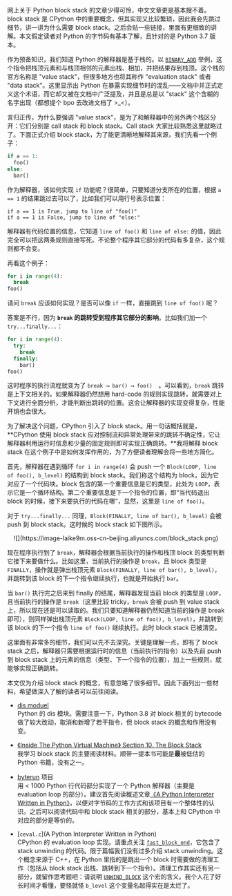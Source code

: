 网上关于 Python block stack 的文章少得可怜，中文文章更是基本搜不着。block stack 是 CPython 中的重要概念，但其实现又比较繁琐，因此我会先跳过细节，讲一讲为什么需要 block stack。之后会贴一些链接，里面有更细致的讲解。本文假定读者对 Python 的字节码有基本了解，且针对的是 Python 3.7 版本。

作为预备知识，我们知道 Python 的解释器是基于栈的。以 [`BINARY_ADD`](https://docs.python.org/3/library/dis.html#opcode-BINARY_ADD) 举例，这个指令把栈顶元素和与栈顶相邻的元素出栈、相加，并把结果存到栈顶。这个栈的官方名称是 "value stack"，但很多地方也将其称作 "evaluation stack" 或者 "data stack"。这里显示出 Python 在暴露实现细节时的混乱——文档中并正式定义这个术语，而它却又被在文档中广泛提及，并且是总是以 "stack" 这个含糊的名字出现（都想提个 bpo 去改进文档了 >_<）。

言归正传，为什么要强调 "value stack"，是为了和解释器中的另外两个栈区分开：它们分别是 call stack 和 block stack。Call stack 大家比较熟悉这里就略过了。下面正式介绍 block stack，为了能更清晰地解释其来源，我们先看一个例子：

```python
if a == 1:
  foo()
else:
  bar()
```

作为解释器，该如何实现 `if` 功能呢？很简单，只要知道分支所在的位置，根据 `a == 1` 的结果跳过去可以了，比如我们可以用行号表示位置：

```
if a == 1 is True, jump to line of "foo()"
if a == 1 is False, jump to line of "else:"
```

解释器有代码位置的信息，它知道 `line of foo()` 和 `line of else:` 的值，因此完全可以把这两条规则直接写死。不论整个程序其它部分的代码有多复杂，这个规则都不会变。

再看这个例子：

```python
for i in range(4):
  break
foo()
```

请问 `break` 应该如何实现？是否可以像 `if` 一样，直接跳到 `line of foo()` 呢？

答案是不行，因为 **`break` 的跳转受到程序其它部分的影响**。比如我们加一个 `try...finally...`：

```python
for i in range(4):
  try:
    break
  finally:
    bar()
foo()
```

这时程序的执行流程就变为了 `break ⟶ bar() ⟶ foo()  `。可以看到，`break` 跳转是上下文相关的。如果解释器仍然想用 hard-code 的规则实现跳转，就需要对上下文进行全面分析，才能判断出跳转的位置。这会让解释器的实现变得复杂，性能开销也会很大。

为了解决这个问题，CPython 引入了 block stack。用一句话概括就是，**CPython 使用 block stack 应对控制流和异常处理带来的跳转不确定性，它让解释器利用运行时信息和少量的固定规则即可实现正确跳转。**我将解释 block stack 在这个例子中是如何发挥作用的，为了方便读者理解会将一些地方简化。

首先，解释器在遇到循环 `for i in range(4)` 会 push 一个 `Block(LOOP, line of foo(), b_level)` 的结构到 block stack。我们称这个结构为 block，因为它对应了一个代码块。block 包含的第一个重要信息是它的类型，此处为 `LOOP`，表示它是一个循环结构。第二个重要信息是下一个指令的位置，即“当代码退出 block 的时候，接下来要执行的代码在哪”，显然，这里是 `line of foo()`。

对于 `try...finally...` 同理，`Block(FINALLY, line of bar(), b_level)` 会被 push 到 block stack。这时候的 block stack 如下图所示。

<center>
![](https://image-laike9m.oss-cn-beijing.aliyuncs.com/block_stack.png)
</center>

现在程序执行到了 `break`，解释器会根据当前执行的操作和栈顶 block 的类型判断它接下来要做什么。比如这里，当前执行的操作是 `break`，且 block 类型是 `FINALLY`，操作就是弹出栈顶元素 `Block(FINALLY, line of bar(), b_level)`，并跳转到该 block 的下一个指令继续执行，也就是开始执行 `bar`。

当 `bar()` 执行完之后来到 finally 的结尾，解释器发现当前 block 的类型是 `LOOP`，且当前执行的操作是 `break`（这里比较 tricky，`break` 会被 push 到 value stack 上，所以现在还是可以读取的。我们只要知道解释器仍然知道当前的操作是 break 即可），则同样弹出栈顶元素 `Block(LOOP, line of foo(), b_level)`，并跳转到该 block 的下一个指令 `line of foo()` 继续执行。此时 block stack 已被清空。

这里面有非常多的细节，我们可以先不去深究。关键是理解一点，即有了 block stack 之后，解释器只需要根据运行时的信息（当前执行的指令）以及先前 push 到 block stack 上的元素的信息（类型、下一个指令的位置），加上一些规则，就能够实现正确跳转。

本文仅为介绍 block stack 的概念，有意忽略了很多细节。因此下面列出一些材料，希望做深入了解的读者可以前往阅读。

* [dis moduel](https://docs.python.org/3.7/library/dis.html)  
  Python 的 dis 模块。需要注意一下，Python 3.8 对 block 相关的 bytecode 做了较大改动，取消和新增了若干指令，但 block stack 的概念和作用没有变。

* [《Inside The Python Virtual Machine》 Section 10. The Block Stack](https://leanpub.com/insidethepythonvirtualmachine/read#leanpub-auto-the-block-stack)  
  我学习 block stack 的主要阅读材料。顺带一提本书可能是**最**被低估的 Python 书籍，没有之一。

* [byterun](https://github.com/nedbat/byterun) 项目  
  用 < 1000 Python 行代码部分实现了一个 Python 解释器（主要是 evaluation loop 的部分）。建议首先阅读概述文章[《A Python Interpreter Written in Python》](https://qingyunha.github.io/taotao/)，以便对字节码的工作方式和该项目有一个整体性的认识。之后可以阅读代码中和 block stack 相关的部分，基本上和 CPython 中对应的部分是等价的。

* [`ceval.c`](A Python Interpreter Written in Python)  
  CPython 的 evaluation loop 实现。请重点关注 [`fast_block_end`](https://sourcegraph.com/github.com/python/cpython@cb758011ce39678fb03e8ac3e924d9084252e1ad/-/blob/Python/ceval.c#L3358:1)，它包含了 stack unwinding 的代码。限于篇幅我们没有过多介绍 stack unwinding。这个概念来源于 C++，在 Python 里指的是跳出一个 block 时需要做的清理工作（包括从 block stack 出栈、跳转到下一个指令）。清理工作其实还有另一部分，就留作思考题吧：请说明 [`UNWIND_BLOCK`](https://sourcegraph.com/github.com/python/cpython@cb758011ce39678fb03e8ac3e924d9084252e1ad/-/blob/Python/ceval.c#L805-809) 这个宏的含义。我个人花了好长时间才看懂，要怪就怪 `b_level` 这个变量名起得实在是太烂了。